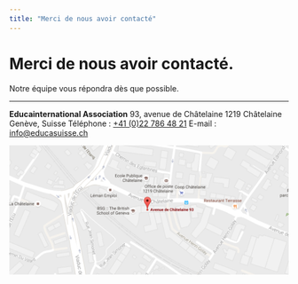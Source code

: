 ```yaml
---
title: "Merci de nous avoir contacté"
---
```


# Merci de nous avoir contacté.

Notre équipe vous répondra dès que possible.

<hr class="mv5">

**Educainternational Association**
93, avenue de Châtelaine
1219 Châtelaine
Genève, Suisse
Téléphone : [+41 (0)22 786 48 21](tel:+412278648121)
E-mail : [info@educasuisse.ch](mailto:info@educasuisse.ch)

[![Contact map](/img/contact/contact-map.png)](https://www.google.ch/maps/place/Educasuisse+Association/@46.2111207,6.1093313,17z/data=!3m1!4b1!4m5!3m4!1s0x478c64baf93b3f3f:0xb3d220b9652dfd06!8m2!3d46.211117!4d6.11152)
